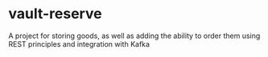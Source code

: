 # vault-reserve
A project for storing goods, as well as adding the ability to order them using REST principles and integration with Kafka
